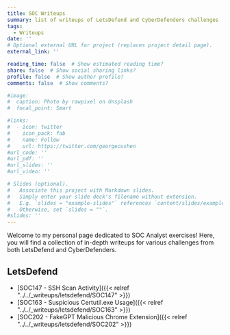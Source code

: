 ```yaml
---
title: SOC Writeups
summary: list of writeups of LetsDefend and CyberDefenders challenges
tags:
  - Writeups
date: ''
# Optional external URL for project (replaces project detail page).
external_link: ''

reading_time: false  # Show estimated reading time?
share: false  # Show social sharing links?
profile: false  # Show author profile?
comments: false  # Show comments?

#image:
#  caption: Photo by rawpixel on Unsplash
#  focal_point: Smart

#links:
#  - icon: twitter
#    icon_pack: fab
#    name: Follow
#    url: https://twitter.com/georgecushen
#url_code: ''
#url_pdf: ''
#url_slides: ''
#url_video: ''

# Slides (optional).
#   Associate this project with Markdown slides.
#   Simply enter your slide deck's filename without extension.
#   E.g. `slides = "example-slides"` references `content/slides/example-slides.md`.
#   Otherwise, set `slides = ""`.
#slides: ''
---
```

Welcome to my personal page dedicated to SOC Analyst exercises! Here, you will find a collection of in-depth writeups for various challenges from both LetsDefend and CyberDefenders.

## LetsDefend

- [SOC147 - SSH Scan Activity]({{< relref "../../_writeups/letsdefend/SOC147" >}})
- [SOC163 - Suspicious Certutil.exe Usage]({{< relref "../../_writeups/letsdefend/SOC163" >}})
- [SOC202 - FakeGPT Malicious Chrome Extension]({{< relref "../../_writeups/letsdefend/SOC202" >}})
